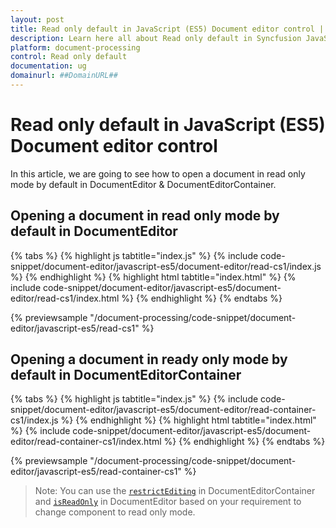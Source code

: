 ```yaml
---
layout: post
title: Read only default in JavaScript (ES5) Document editor control | Syncfusion
description: Learn here all about Read only default in Syncfusion JavaScript (ES5) Document editor control of Syncfusion Essential JS 2 and more.
platform: document-processing
control: Read only default 
documentation: ug
domainurl: ##DomainURL##
---
```


# Read only default in JavaScript (ES5) Document editor control

In this article, we are going to see how to open a document in read only mode by default in DocumentEditor & DocumentEditorContainer.

## Opening a document in read only mode by default in DocumentEditor

{% tabs %}
{% highlight js tabtitle="index.js" %}
{% include code-snippet/document-editor/javascript-es5/document-editor/read-cs1/index.js %}
{% endhighlight %}
{% highlight html tabtitle="index.html" %}
{% include code-snippet/document-editor/javascript-es5/document-editor/read-cs1/index.html %}
{% endhighlight %}
{% endtabs %}

{% previewsample "/document-processing/code-snippet/document-editor/javascript-es5/read-cs1" %}

## Opening a document in ready only mode by default in DocumentEditorContainer

{% tabs %}
{% highlight js tabtitle="index.js" %}
{% include code-snippet/document-editor/javascript-es5/document-editor/read-container-cs1/index.js %}
{% endhighlight %}
{% highlight html tabtitle="index.html" %}
{% include code-snippet/document-editor/javascript-es5/document-editor/read-container-cs1/index.html %}
{% endhighlight %}
{% endtabs %}

{% previewsample "/document-processing/code-snippet/document-editor/javascript-es5/read-container-cs1" %}

>Note: You can use the [`restrictEditing`](https://ej2.syncfusion.com/javascript/documentation/api/document-editor#restrictediting) in DocumentEditorContainer and [`isReadOnly`](https://ej2.syncfusion.com/javascript/documentation/api/document-editor#isreadonly) in DocumentEditor based on your requirement to change component to read only mode.